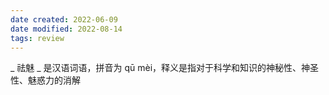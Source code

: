 ```yaml
---
date created: 2022-06-09
date modified: 2022-08-14
tags: review
---
```


_ 祛魅 _ 是汉语词语，拼音为 qū mèi，释义是指对于科学和知识的神秘性、神圣性、魅惑力的消解
